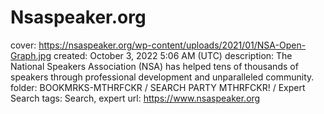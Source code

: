 # Nsaspeaker.org

cover: https://nsaspeaker.org/wp-content/uploads/2021/01/NSA-Open-Graph.jpg
created: October 3, 2022 5:06 AM (UTC)
description: The National Speakers Association (NSA) has helped tens of thousands of speakers through professional development and unparalleled community.
folder: BOOKMRKS-MTHRFCKR / SEARCH PARTY MTHRFCKR! / Expert Search
tags: Search, expert
url: https://www.nsaspeaker.org
